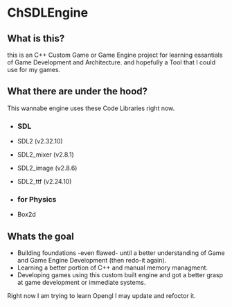 # ChSDLEngine

## What is this?
this is an C++ Custom Game or Game Engine project for learning essantials of Game Development and Architecture. 
and hopefully a Tool that I could use for my games. 

## What there are under the hood?
This wannabe engine uses these Code Libraries right now.

* ### SDL
* SDL2 (v2.32.10)
* SDL2_mixer (v2.8.1)
* SDL2_image (v2.8.6)
* SDL2_ttf (v2.24.10)
  
* ### for Physics
* Box2d

## Whats the goal 
* Building foundations -even flawed- until a better understanding of Game and Game Engine Development (then redo-it again).
* Learning a better portion of C++ and manual memory managment.
* Developing games using this custom built engine and got a better grasp at game development or immediate systems.

Right now I am trying to learn Opengl I may update and refoctor it.
